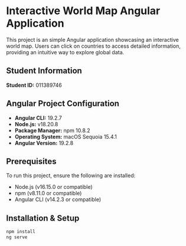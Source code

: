 # Interactive World Map Angular Application
This project is an simple Angular application showcasing an interactive world map. Users can click on countries to access detailed information, providing an intuitive way to explore global data.

## Student Information
**Student ID:** 011389746

## Angular Project Configuration
- **Angular CLI:** 19.2.7
- **Node.js:** v18.20.8
- **Package Manager:** npm 10.8.2
- **Operating System:** macOS Sequoia 15.4.1
- **Angular Version:** 19.2.8

## Prerequisites
To run this project, ensure the following are installed:
- Node.js (v16.15.0 or compatible)
- npm (v8.11.0 or compatible)
- Angular CLI (v14.2.3 or compatible)

## Installation & Setup
```bash
npm install
ng serve